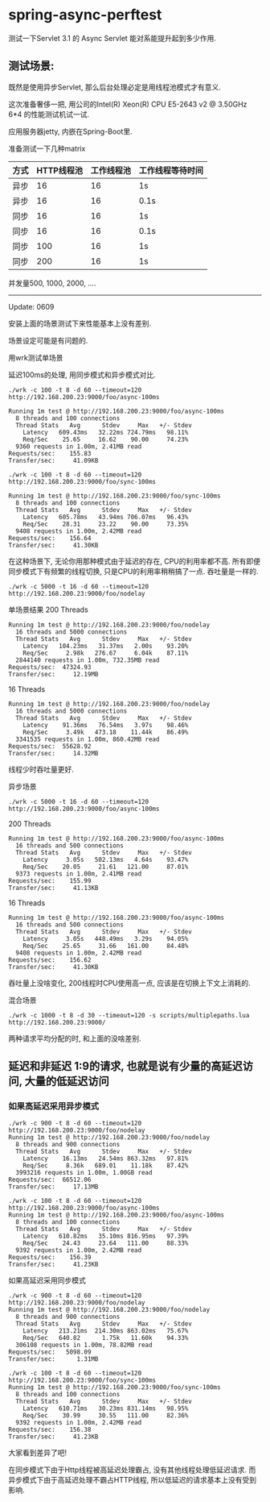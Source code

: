 # spring-async-perftest

测试一下Servlet 3.1 的 Async Servlet 能对系能提升起到多少作用.

## 测试场景:

既然是使用异步Servlet, 那么后台处理必定是用线程池模式才有意义.

这次准备奢侈一把, 用公司的Intel(R) Xeon(R) CPU E5-2643 v2 @ 3.50GHz 6*4 的性能测试机试一试.

应用服务器jetty, 内嵌在Spring-Boot里. 

准备测试一下几种matrix

方式 |HTTP线程池 | 工作线程池 | 工作线程等待时间
---|---|---|---
异步 |16 | 16 | 1s
异步 |16 | 16 | 0.1s
同步 | 16 | 16 | 1s
同步 | 16 | 16 | 0.1s
同步 | 100 | 16 | 1s
同步 | 200 | 16 | 1s

并发量500, 1000, 2000, ....

----

Update: 0609

安装上面的场景测试下来性能基本上没有差别.

场景设定可能是有问题的.

用wrk测试单场景


延迟100ms的处理, 用同步模式和异步模式对比.

```
./wrk -c 100 -t 8 -d 60 --timeout=120 http://192.168.200.23:9000/foo/async-100ms

Running 1m test @ http://192.168.200.23:9000/foo/async-100ms
  8 threads and 100 connections
  Thread Stats   Avg      Stdev     Max   +/- Stdev
    Latency   609.43ms   32.22ms 724.79ms   98.11%
    Req/Sec    25.65     16.62    90.00     74.23%
  9360 requests in 1.00m, 2.41MB read
Requests/sec:    155.83
Transfer/sec:     41.09KB
```

```
./wrk -c 100 -t 8 -d 60 --timeout=120 http://192.168.200.23:9000/foo/sync-100ms

Running 1m test @ http://192.168.200.23:9000/foo/sync-100ms
  8 threads and 100 connections
  Thread Stats   Avg      Stdev     Max   +/- Stdev
    Latency   605.78ms   43.94ms 706.07ms   96.43%
    Req/Sec    28.31     23.22    90.00     73.35%
  9408 requests in 1.00m, 2.42MB read
Requests/sec:    156.64
Transfer/sec:     41.30KB
```

在这种场景下, 无论你用那种模式由于延迟的存在, CPU的利用率都不高. 所有即便同步模式下有频繁的线程切换, 只是CPU的利用率稍稍搞了一点. 吞吐量是一样的.



```
./wrk -c 5000 -t 16 -d 60 --timeout=120 http://192.168.200.23:9000/foo/nodelay
```

单场景结果
200 Threads
```
Running 1m test @ http://192.168.200.23:9000/foo/nodelay
  16 threads and 5000 connections
  Thread Stats   Avg      Stdev     Max   +/- Stdev
    Latency   104.23ms   31.37ms   2.00s    93.20%
    Req/Sec     2.98k   276.67     6.04k    87.11%
  2844140 requests in 1.00m, 732.35MB read
Requests/sec:  47324.93
Transfer/sec:     12.19MB
```

16 Threads
```
Running 1m test @ http://192.168.200.23:9000/foo/nodelay
  16 threads and 5000 connections
  Thread Stats   Avg      Stdev     Max   +/- Stdev
    Latency    91.36ms   76.54ms   3.97s    98.46%
    Req/Sec     3.49k   473.18    11.44k    86.49%
  3341535 requests in 1.00m, 860.42MB read
Requests/sec:  55628.92
Transfer/sec:     14.32MB
```

线程少时吞吐量更好.

异步场景

```
./wrk -c 5000 -t 16 -d 60 --timeout=120 http://192.168.200.23:9000/foo/async-100ms
```

200 Threads
```
Running 1m test @ http://192.168.200.23:9000/foo/async-100ms
  16 threads and 500 connections
  Thread Stats   Avg      Stdev     Max   +/- Stdev
    Latency     3.05s   502.13ms   4.64s    93.47%
    Req/Sec    20.05     21.61   121.00     87.01%
  9373 requests in 1.00m, 2.41MB read
Requests/sec:    155.99
Transfer/sec:     41.13KB
```

16 Threads
```
Running 1m test @ http://192.168.200.23:9000/foo/async-100ms
  16 threads and 500 connections
  Thread Stats   Avg      Stdev     Max   +/- Stdev
    Latency     3.05s   448.49ms   3.29s    94.05%
    Req/Sec    25.65     31.66   161.00     84.48%
  9408 requests in 1.00m, 2.42MB read
Requests/sec:    156.62
Transfer/sec:     41.30KB
```

吞吐量上没啥变化, 200线程时CPU使用高一点, 应该是在切换上下文上消耗的.


混合场景
```
./wrk -c 1000 -t 8 -d 30 --timeout=120 -s scripts/multiplepaths.lua http://192.168.200.23:9000/

```
两种请求平均分配的时, 和上面的没啥差别.

## 延迟和非延迟 1:9的请求, 也就是说有少量的高延迟访问, 大量的低延迟访问

### 如果高延迟采用异步模式
```
./wrk -c 900 -t 8 -d 60 --timeout=120 http://192.168.200.23:9000/foo/nodelay
Running 1m test @ http://192.168.200.23:9000/foo/nodelay
  8 threads and 900 connections
  Thread Stats   Avg      Stdev     Max   +/- Stdev
    Latency    16.13ms   24.54ms 863.32ms   97.81%
    Req/Sec     8.36k   689.01    11.18k    87.42%
  3993216 requests in 1.00m, 1.00GB read
Requests/sec:  66512.06
Transfer/sec:     17.13MB

./wrk -c 100 -t 8 -d 60 --timeout=120 http://192.168.200.23:9000/foo/async-100ms
Running 1m test @ http://192.168.200.23:9000/foo/async-100ms
  8 threads and 100 connections
  Thread Stats   Avg      Stdev     Max   +/- Stdev
    Latency   610.82ms   35.10ms 816.95ms   97.39%
    Req/Sec    24.43     23.64   111.00     88.33%
  9392 requests in 1.00m, 2.42MB read
Requests/sec:    156.39
Transfer/sec:     41.23KB
```
如果高延迟采用同步模式
```
./wrk -c 900 -t 8 -d 60 --timeout=120 http://192.168.200.23:9000/foo/nodelay
Running 1m test @ http://192.168.200.23:9000/foo/nodelay
  8 threads and 900 connections
  Thread Stats   Avg      Stdev     Max   +/- Stdev
    Latency   213.21ms  214.30ms 863.02ms   75.67%
    Req/Sec   640.82      1.75k   11.60k    94.33%
  306108 requests in 1.00m, 78.82MB read
Requests/sec:   5098.09
Transfer/sec:      1.31MB

./wrk -c 100 -t 8 -d 60 --timeout=120 http://192.168.200.23:9000/foo/sync-100ms
Running 1m test @ http://192.168.200.23:9000/foo/sync-100ms
  8 threads and 100 connections
  Thread Stats   Avg      Stdev     Max   +/- Stdev
    Latency   610.71ms   30.23ms 831.14ms   98.95%
    Req/Sec    30.99     30.55   111.00     82.36%
  9392 requests in 1.00m, 2.42MB read
Requests/sec:    156.38
Transfer/sec:     41.23KB
```
大家看到差异了吧!

在同步模式下由于Http线程被高延迟处理霸占, 没有其他线程处理低延迟请求.
而异步模式下由于高延迟处理不霸占HTTP线程, 所以低延迟的请求基本上没有受到影响.
